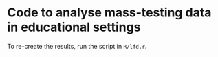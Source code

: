 # Code to analyse mass-testing data in educational settings
To re-create the results, run the script in `R/lfd.r`.
